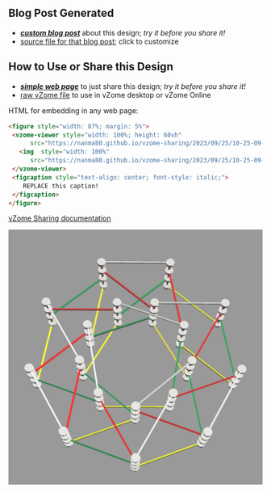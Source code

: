 
## Blog Post Generated

 - [***custom blog post***](<https://nanma80.github.io/vzome-sharing/2023/09/25/nonagon1-10-25-09.html>) about this design; *try it before you share it!*
 - [source file for that blog post](<https://github.com/nanma80/vzome-sharing/edit/main/_posts/2023-09-25-nonagon1-10-25-09.md>); click to customize
 


## How to Use or Share this Design

 - [***simple web page***](<https://nanma80.github.io/vzome-sharing/2023/09/25/10-25-09-nonagon1/>) to just share this design; *try it before you share it!*
 - [raw vZome file](<https://raw.githubusercontent.com/nanma80/vzome-sharing/main/2023/09/25/10-25-09-nonagon1/nonagon1.vZome>) to use in vZome desktop or vZome Online
 
 HTML for embedding in any web page:
 ```html
<figure style="width: 87%; margin: 5%">
  <vzome-viewer style="width: 100%; height: 60vh"
       src="https://nanma80.github.io/vzome-sharing/2023/09/25/10-25-09-nonagon1/nonagon1.vZome" >
    <img  style="width: 100%"
       src="https://nanma80.github.io/vzome-sharing/2023/09/25/10-25-09-nonagon1/nonagon1.png" >
  </vzome-viewer>
  <figcaption style="text-align: center; font-style: italic;">
     REPLACE this caption!
  </figcaption>
</figure>
 ```

[vZome Sharing documentation](https://vzome.github.io/vzome/sharing.html#how-it-works)

![Image](<nonagon1.png>)

